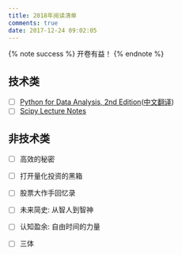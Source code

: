 ```yaml
---
title: 2018年阅读清单
comments: true
date: 2017-12-24 09:02:05
---
```


{% note success %}
开卷有益！
{% endnote %}

## 技术类

- [ ] [Python for Data Analysis, 2nd Edition](http://shop.oreilly.com/product/0636920050896.do)([中文翻译](https://github.com/BrambleXu/pydata-notebook))
- [ ] [Scipy Lecture Notes](http://www.scipy-lectures.org/)

## 非技术类

- [ ] 高效的秘密
- [ ] 打开量化投资的黑箱
- [ ] 股票大作手回忆录
- [ ] 未来简史: 从智人到智神
- [ ] 认知盈余: 自由时间的力量
- [ ] 三体

